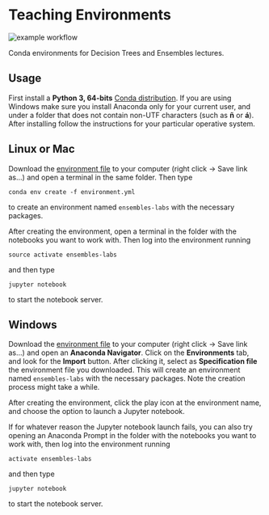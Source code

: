 # Teaching Environments

<!--
|Linux|Mac OS X|Windows|
|-----|--------|-------|
|[![Build Status](https://travis-ci.org/albarji/teaching-environments-ensembles.svg?branch=master)](https://travis-ci.org/albarji/teaching-environments-ensembles)|[![Build Status](https://travis-ci.org/albarji/teaching-environments-ensembles.svg?branch=master)](https://travis-ci.org/albarji/teaching-environments-ensembles)|[![Build status](https://ci.appveyor.com/api/projects/status/jb3rcrh3n0pavv5c?svg=true)](https://ci.appveyor.com/project/albarji/teaching-environments-ensembles)|
-->

![example workflow](https://github.com/albarji/teaching-environments-ensembles/actions/workflows/test-environments.yml/badge.svg)

Conda environments for Decision Trees and Ensembles lectures.

## Usage

First install a **Python 3, 64-bits** [Conda distribution](https://anaconda.org/anaconda/python). If you are using Windows make sure you install Anaconda only for your current user, and under a folder that does not contain non-UTF characters (such as **ñ** or **á**). After installing follow the instructions for your particular operative system.

## Linux or Mac

Download the [environment file](https://raw.githubusercontent.com/albarji/teaching-environments-ensembles/master/environment.yml) to your computer (right click -> Save link as...) and open a terminal in the same folder. Then type

    conda env create -f environment.yml

to create an environment named `ensembles-labs` with the necessary packages.

After creating the environment, open a terminal in the folder with the notebooks you want to work with. Then log into the environment running

    source activate ensembles-labs

and then type

    jupyter notebook

to start the notebook server.

## Windows

Download the [environment file](https://raw.githubusercontent.com/albarji/teaching-environments-ensembles/master/ensembles/environment.yml) to your computer (right click -> Save link as...) and open an **Anaconda Navigator**. Click on the **Environments** tab, and look for the **Import** button. After clicking it, select as **Specification file** the environment file you downloaded. This will create an environment named `ensembles-labs` with the necessary packages. Note the creation process might take a while.

After creating the environment, click the play icon at the environment name, and choose the option to launch a Jupyter notebook.

If for whatever reason the Jupyter notebook launch fails, you can also try opening an Anaconda Prompt in the folder with the notebooks you want to work with, then log into the environment running

    activate ensembles-labs

and then type

    jupyter notebook

to start the notebook server.
